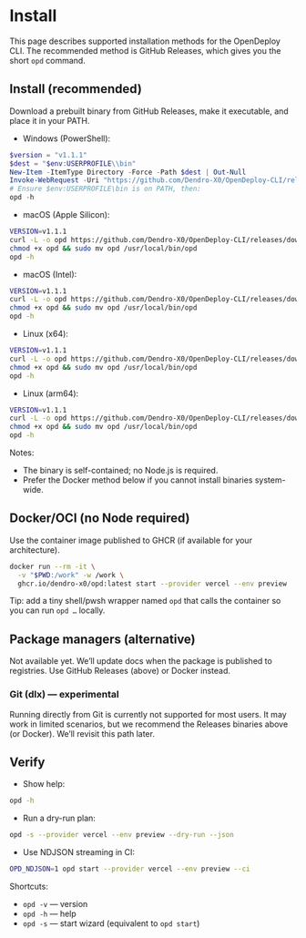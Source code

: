 # Install

This page describes supported installation methods for the OpenDeploy CLI. The recommended method is GitHub Releases, which gives you the short `opd` command.

## Install (recommended)

Download a prebuilt binary from GitHub Releases, make it executable, and place it in your PATH.

- Windows (PowerShell):
```powershell
$version = "v1.1.1"
$dest = "$env:USERPROFILE\\bin"
New-Item -ItemType Directory -Force -Path $dest | Out-Null
Invoke-WebRequest -Uri "https://github.com/Dendro-X0/OpenDeploy-CLI/releases/download/$version/opd-windows-x64.exe" -OutFile "$dest/opd.exe"
# Ensure $env:USERPROFILE\bin is on PATH, then:
opd -h
```

- macOS (Apple Silicon):
```bash
VERSION=v1.1.1
curl -L -o opd https://github.com/Dendro-X0/OpenDeploy-CLI/releases/download/$VERSION/opd-darwin-arm64
chmod +x opd && sudo mv opd /usr/local/bin/opd
opd -h
```

- macOS (Intel):
```bash
VERSION=v1.1.1
curl -L -o opd https://github.com/Dendro-X0/OpenDeploy-CLI/releases/download/$VERSION/opd-darwin-x64
chmod +x opd && sudo mv opd /usr/local/bin/opd
opd -h
```

- Linux (x64):
```bash
VERSION=v1.1.1
curl -L -o opd https://github.com/Dendro-X0/OpenDeploy-CLI/releases/download/$VERSION/opd-linux-x64
chmod +x opd && sudo mv opd /usr/local/bin/opd
opd -h
```

- Linux (arm64):
```bash
VERSION=v1.1.1
curl -L -o opd https://github.com/Dendro-X0/OpenDeploy-CLI/releases/download/$VERSION/opd-linux-arm64
chmod +x opd && sudo mv opd /usr/local/bin/opd
opd -h
```

Notes:
- The binary is self-contained; no Node.js is required.
- Prefer the Docker method below if you cannot install binaries system-wide.

## Docker/OCI (no Node required)

Use the container image published to GHCR (if available for your architecture).

```bash
docker run --rm -it \
  -v "$PWD:/work" -w /work \
  ghcr.io/dendro-x0/opd:latest start --provider vercel --env preview
```

Tip: add a tiny shell/pwsh wrapper named `opd` that calls the container so you can run `opd …` locally.

## Package managers (alternative)

Not available yet. We’ll update docs when the package is published to registries. Use GitHub Releases (above) or Docker instead.

### Git (dlx) — experimental

Running directly from Git is currently not supported for most users. It may work in limited scenarios, but we recommend the Releases binaries above (or Docker). We’ll revisit this path later.

## Verify

- Show help:
```bash
opd -h
```
- Run a dry-run plan:
```bash
opd -s --provider vercel --env preview --dry-run --json
```
- Use NDJSON streaming in CI:
```bash
OPD_NDJSON=1 opd start --provider vercel --env preview --ci
```

Shortcuts:
- `opd -v` — version
- `opd -h` — help
- `opd -s` — start wizard (equivalent to `opd start`)
